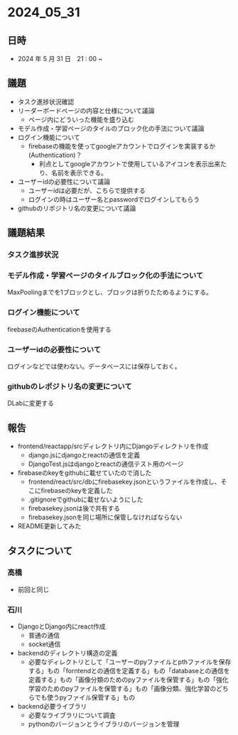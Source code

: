# 2024_05_31

## 日時

- 2024 年 5 月 31 日　21 : 00 ~

## 議題

- タスク進捗状況確認
- リーダーボードページの内容と仕様について議論
    - ページ内にどういった機能を盛り込む
- モデル作成・学習ページのタイルのブロック化の手法について議論
- ログイン機能について
    - firebaseの機能を使ってgoogleアカウントでログインを実装するか(Authentication)？
        - 利点としてgoogleアカウントで使用しているアイコンを表示出来たり、名前を表示できる。
- ユーザーidの必要性について議論
    - ユーザーidは必要だが、こちらで提供する
    - ログインの時はユーザー名とpasswordでログインしてもらう
- githubのリポジトリ名の変更について議論

## 議題結果

### タスク進捗状況

### モデル作成・学習ページのタイルブロック化の手法について

MaxPoolingまでを1ブロックとし、ブロックは折りたためるようにする。

### ログイン機能について

firebaseのAuthenticationを使用する

### ユーザーidの必要性について

ログインなどでは使わない。データベースには保存しておく。

### githubのレポジトリ名の変更について

DLabに変更する

## 報告

- frontend/reactapp/srcディレクトリ内にDjangoディレクトリを作成
    - django.jsにdjangoとreactの通信を定義
    - DjangoTest.jsはdjangoとreactの通信テスト用のページ
- firebaseのkeyをgithubに載せていたので消した
    - frontend/react/src/dbにfirebasekey.jsonというファイルを作成し、そこにfirebaseのkeyを定義した
    - .gitignoreでgithubに載せないようにした
    - firebasekey.jsonは後で共有する
    - firebasekey.jsonを同じ場所に保管しなければならない
- README更新してみた

## タスクについて

### 高橋

- 前回と同じ

### 石川

- DjangoとDjango内にreact作成
    - 普通の通信
    - socket通信
- backendのディレクトリ構造の定義
    - 必要なディレクトリとして「ユーザーのpyファイルとpthファイルを保存する」もの「forntendとの通信を定義する」もの「databaseとの通信を定義する」もの「画像分類のためのpyファイルを保管する」もの「強化学習のためのpyファイルを保管する」もの「画像分類、強化学習のどちらでも使うpyファイル保管する」もの
- backend必要ライブラリ
    - 必要なライブラリについて調査
    - pythonのバージョンとライブラリのバージョンを管理